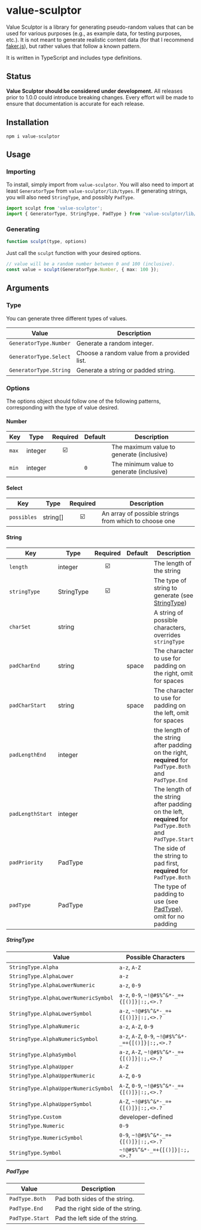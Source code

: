 # value-sculptor

Value Sculptor is a library for generating pseudo-random values that can be used for various purposes (e.g., as example data, for testing purposes, etc.). It is not meant to generate realistic content data (for that I recommend [faker.js](https://github.com/Marak/Faker.js#readme)), but rather values that follow a known pattern.

It is written in TypeScript and includes type definitions.

## Status

**Value Sculptor should be considered under development.** All releases prior to 1.0.0 could introduce breaking changes. Every effort will be made to ensure that documentation is accurate for each release.

## Installation

```shell
npm i value-sculptor
```

## Usage

### Importing

To install, simply import from `value-sculptor`. You will also need to import at least `GeneratorType` from `value-sculptor/lib/types`. If generating strings, you will also need `StringType`, and possibly `PadType`.

```typescript
import sculpt from 'value-sculptor';
import { GeneratorType, StringType, PadType } from 'value-sculptor/lib/types';
```

### Generating

```javascript
function sculpt(type, options)
```

Just call the `sculpt` function with your desired options.

```typescript
// value will be a random number between 0 and 100 (inclusive).
const value = sculpt(GeneratorType.Number, { max: 100 });
```

## Arguments

### Type

You can generate three different types of values.

| Value                   | Description                                 |
| ---                     | ---                                         |
| `GeneratorType.Number`  | Generate a random integer.                  |
| `GeneratorType.Select`  | Choose a random value from a provided list. |
| `GeneratorType.String`  | Generate a string or padded string.         |

### Options

The options object should follow one of the following patterns, corresponding with the type of value desired.

#### Number

| Key   | Type    | Required                | Default | Description                               |
| ---   | ---     | :--:                    | ---     | ---                                       |
| `max` | integer | :ballot_box_with_check: |         | The maximum value to generate (inclusive) |
| `min` | integer |                         | `0`     | The minimum value to generate (inclusive) |

#### Select

| Key         | Type      | Required                | Description                                           |
| ---         | ---       | :--:                    | ---                                                   |
| `possibles` | string[]  | :ballot_box_with_check: | An array of possible strings from which to choose one |

#### String

| Key               | Type        | Required                | Default | Description                                                                                             |
| ---               | ---         | :--:                    | ---     | ---                                                                                                     |
| `length`          | integer     | :ballot_box_with_check: |         | The length of the string                                                                                |
| `stringType`      | StringType  | :ballot_box_with_check: |         | The type of string to generate (see [StringType](https://github.com/brannonh/value-sculptor#stringtype))                                                         |
| `charSet`         | string      |                         |         | A string of possible characters, overrides `stringType`                                                 |
| `padCharEnd`      | string      |                         | space   | The character to use for padding on the right, omit for spaces                                          |
| `padCharStart`    | string      |                         | space   | The character to use for padding on the left, omit for spaces                                           |
| `padLengthEnd`    | integer     |                         |         | the length of the string after padding on the right, **required** for `PadType.Both` and `PadType.End`  |
| `padLengthStart`  | integer     |                         |         | The length of the string after padding on the left, **required** for `PadType.Both` and `PadType.Start` |
| `padPriority`     | PadType     |                         |         | The side of the string to pad first, **required** for `PadType.Both`                                    |
| `padType`         | PadType     |                         |         | The type of padding to use (see [PadType](https://github.com/brannonh/value-sculptor#padtype)), omit for no padding                                           |

##### StringType

| Value                                 | Possible Characters                                   |
| ---                                   | ---                                                   |
| `StringType.Alpha`                    | `a-z`, `A-Z`                                          |
| `StringType.AlphaLower`               | `a-z`                                                 |
| `StringType.AlphaLowerNumeric`        | `a-z`, `0-9`                                          |
| `StringType.AlphaLowerNumericSymbol`  | `a-z`, `0-9`, `~!@#$%^&*-_=+{[()]}\|:;,<>.?`          |
| `StringType.AlphaLowerSymbol`         | `a-z`, `~!@#$%^&*-_=+{[()]}\|:;,<>.?`                 |
| `StringType.AlphaNumeric`             | `a-z`, `A-Z`, `0-9`                                   |
| `StringType.AlphaNumericSymbol`       | `a-z`, `A-Z`, `0-9`, `~!@#$%^&*-_=+{[()]}\|:;,<>.?`   |
| `StringType.AlphaSymbol`              | `a-z`, `A-Z`, `~!@#$%^&*-_=+{[()]}\|:;,<>.?`          |
| `StringType.AlphaUpper`               | `A-Z`                                                 |
| `StringType.AlphaUpperNumeric`        | `A-Z`, `0-9`                                          |
| `StringType.AlphaUpperNumericSymbol`  | `A-Z`, `0-9`, `~!@#$%^&*-_=+{[()]}\|:;,<>.?`          |
| `StringType.AlphaUpperSymbol`         | `A-Z`, `~!@#$%^&*-_=+{[()]}\|:;,<>.?`                 |
| `StringType.Custom`                   | developer-defined                                     |
| `StringType.Numeric`                  | `0-9`                                                 |
| `StringType.NumericSymbol`            | `0-9`, `~!@#$%^&*-_=+{[()]}\|:;,<>.?`                 |
| `StringType.Symbol`                   | `~!@#$%^&*-_=+{[()]}\|:;,<>.?`                        |

##### PadType

| Value           | Description                       |
| ---             | ---                               |
| `PadType.Both`  | Pad both sides of the string.     |
| `PadType.End`   | Pad the right side of the string. |
| `PadType.Start` | Pad the left side of the string.  |

